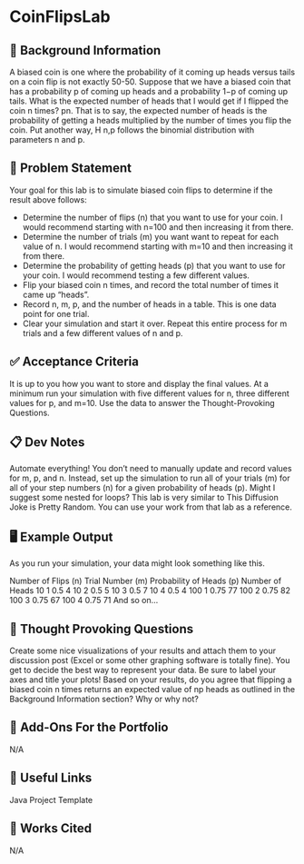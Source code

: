 # CoinFlipsLab

## 🔖 Background Information
A biased coin is one where the probability of it coming up heads versus tails on a coin flip is not exactly 50-50. Suppose that we have a biased coin that has a probability p of coming up heads and a probability 1−p of coming up tails. What is the expected number of heads that I would get if I flipped the coin n times? pn.
That is to say, the expected number of heads is the probability of getting a heads multiplied by the number of times you flip the coin. Put another way, H n,p follows the binomial distribution with parameters n and p.

## 🎯 Problem Statement
Your goal for this lab is to simulate biased coin flips to determine if the result above follows:

- Determine the number of flips (n) that you want to use for your coin. I would recommend starting with n=100 and then increasing it from there.
- Determine the number of trials (m) you want want to repeat for each value of n. I would recommend starting with m=10 and then increasing it from there.
- Determine the probability of getting heads (p) that you want to use for your coin. I would recommend testing a few different values.
- Flip your biased coin n times, and record the total number of times it came up “heads”.
- Record n, m, p, and the number of heads in a table. This is one data point for one trial.
- Clear your simulation and start it over. Repeat this entire process for m trials and a few different values of n and p.

## ✅ Acceptance Criteria
It is up to you how you want to store and display the final values.
At a minimum run your simulation with five different values for n, three different values for p, and m=10.
Use the data to answer the Thought-Provoking Questions.

## 📋 Dev Notes
Automate everything! You don’t need to manually update and record values for m, p, and n. Instead, set up the simulation to run all of your trials (m) for all of your step numbers (n) for a given probability of heads (p). Might I suggest some nested for loops?
This lab is very similar to This Diffusion Joke is Pretty Random. You can use your work from that lab as a reference.

## 🖥️ Example Output
As you run your simulation, your data might look something like this.

Number of Flips (n)	Trial Number (m)	Probability of Heads (p)	Number of Heads
10	1	0.5	4
10	2	0.5	5
10	3	0.5	7
10	4	0.5	4
100	1	0.75	77
100	2	0.75	82
100	3	0.75	67
100	4	0.75	71
And so on…

## 📝 Thought Provoking Questions
Create some nice visualizations of your results and attach them to your discussion post (Excel or some other graphing software is totally fine). You get to decide the best way to represent your data. Be sure to label your axes and title your plots!
Based on your results, do you agree that flipping a biased coin n times returns an expected value of np heads as outlined in the Background Information section? Why or why not?

## 💼 Add-Ons For the Portfolio
N/A

## 🔗 Useful Links
Java Project Template

## 📘 Works Cited
N/A
